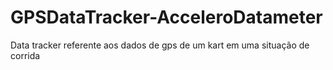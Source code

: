 # GPSDataTracker-AcceleroDatameter
Data tracker referente aos dados de gps de um kart em uma situação de corrida
